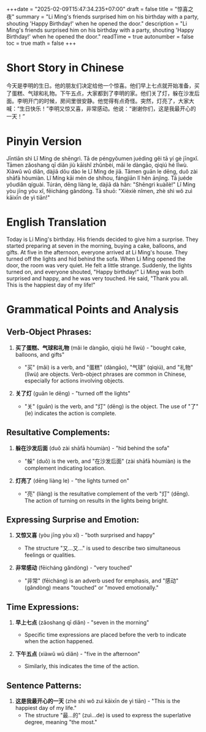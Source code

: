 +++date = "2025-02-09T15:47:34.235+07:00"
draft = false
title = "惊喜之夜"
summary = "Li Ming's friends surprised him on his birthday with a party, shouting 'Happy Birthday!' when he opened the door."
description = "Li Ming's friends surprised him on his birthday with a party, shouting 'Happy Birthday!' when he opened the door."
readTime = true
autonumber = false
toc = true
math = false
+++

# Short Story in Chinese  

今天是李明的生日。他的朋友们决定给他一个惊喜。他们早上七点就开始准备，买了蛋糕、气球和礼物。下午五点，大家都到了李明的家。他们关了灯，躲在沙发后面。李明开门的时候，房间里很安静。他觉得有点奇怪。突然，灯亮了，大家大喊：“生日快乐！”李明又惊又喜，非常感动。他说：“谢谢你们，这是我最开心的一天！”  

# Pinyin Version  

Jīntiān shì Lǐ Míng de shēngrì. Tā de péngyǒumen juédìng gěi tā yí gè jīngxǐ. Tāmen zǎoshang qī diǎn jiù kāishǐ zhǔnbèi, mǎi le dàngāo, qìqiú hé lǐwù. Xiàwǔ wǔ diǎn, dàjiā dōu dào le Lǐ Míng de jiā. Tāmen guān le dēng, duǒ zài shāfā hòumiàn. Lǐ Míng kāi mén de shíhou, fángjiān lǐ hěn ānjìng. Tā juéde yǒudiǎn qíguài. Túrán, dēng liàng le, dàjiā dà hǎn: "Shēngrì kuàilè!" Lǐ Míng yòu jīng yòu xǐ, fēicháng gǎndòng. Tā shuō: "Xièxiè nǐmen, zhè shì wǒ zuì kāixīn de yì tiān!"  

# English Translation  

Today is Li Ming's birthday. His friends decided to give him a surprise. They started preparing at seven in the morning, buying a cake, balloons, and gifts. At five in the afternoon, everyone arrived at Li Ming's house. They turned off the lights and hid behind the sofa. When Li Ming opened the door, the room was very quiet. He felt a little strange. Suddenly, the lights turned on, and everyone shouted, "Happy birthday!" Li Ming was both surprised and happy, and he was very touched. He said, "Thank you all. This is the happiest day of my life!"  

# Grammatical Points and Analysis  

## Verb-Object Phrases:  
1. **买了蛋糕、气球和礼物** (mǎi le dàngāo, qìqiú hé lǐwù) - "bought cake, balloons, and gifts"  
   - "买" (mǎi) is a verb, and "蛋糕" (dàngāo), "气球" (qìqiú), and "礼物" (lǐwù) are objects. Verb-object phrases are common in Chinese, especially for actions involving objects.  

2. **关了灯** (guān le dēng) - "turned off the lights"  
   - "关" (guān) is the verb, and "灯" (dēng) is the object. The use of "了" (le) indicates the action is complete.  

## Resultative Complements:  
1. **躲在沙发后面** (duǒ zài shāfā hòumiàn) - "hid behind the sofa"  
   - "躲" (duǒ) is the verb, and "在沙发后面" (zài shāfā hòumiàn) is the complement indicating location.  

2. **灯亮了** (dēng liàng le) - "the lights turned on"  
   - "亮" (liàng) is the resultative complement of the verb "灯" (dēng). The action of turning on results in the lights being bright.  

## Expressing Surprise and Emotion:  
1. **又惊又喜** (yòu jīng yòu xǐ) - "both surprised and happy"  
   - The structure "又...又..." is used to describe two simultaneous feelings or qualities.  

2. **非常感动** (fēicháng gǎndòng) - "very touched"  
   - "非常" (fēicháng) is an adverb used for emphasis, and "感动" (gǎndòng) means "touched" or "moved emotionally."  

## Time Expressions:  
1. **早上七点** (zǎoshang qī diǎn) - "seven in the morning"  
   - Specific time expressions are placed before the verb to indicate when the action happened.  

2. **下午五点** (xiàwǔ wǔ diǎn) - "five in the afternoon"  
   - Similarly, this indicates the time of the action.  

## Sentence Patterns:  
1. **这是我最开心的一天** (zhè shì wǒ zuì kāixīn de yì tiān) - "This is the happiest day of my life."  
   - The structure "最...的" (zuì...de) is used to express the superlative degree, meaning "the most."  